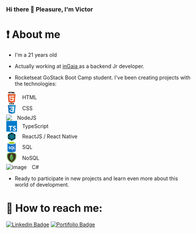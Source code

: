 ### Hi there 👋 Pleasure, I'm Victor

# :exclamation: About me

- I'm a 21 years old
- Actually working at <a href="https://www.ingaia.com.br/"> inGaia </a> as a backend Jr developer.

- Rocketseat GoStack Boot Camp student. I've been creating projects with the technologies:

 <img src=".github/html.png" width=30 style='vertical-align:middle;' />  
 <div style='vertical-align:middle; display:inline;margin:10px;'> 
 HTML
 </div><br />
 <img src=".github/css.png" width=30 style='vertical-align:middle;' />  
 <div style='vertical-align:middle; display:inline;margin:10px;'> 
 CSS
 </div><br />
 <img src="https://res.cloudinary.com/mesquini/image/upload/v1594483582/icons/js_gfg0ug.webp" width=30 style='vertical-align:middle;' />  
 <div style='vertical-align:middle; display:inline;margin:10px;'> 
 NodeJS
 </div><br />
 <img src=".github/ts.webp" width=30 style='vertical-align:middle;' />  
 <div style='vertical-align:middle; display:inline;margin:10px;'> 
 TypeScript
 </div><br />
 <img src=".github/reactjs.png" width=30 style='vertical-align:middle;' />  
 <div style='vertical-align:middle; display:inline;margin:10px;'> 
 ReactJS / React Native
 </div><br />
 <img src=".github/sql.png" width=30 style='vertical-align:middle;' />  
 <div style='vertical-align:middle; display:inline;margin:10px;'> 
 SQL
 </div><br />
 <img src=".github/nosql.png" width=30 style='vertical-align:middle;' />  
 <div style='vertical-align:middle; display:inline;margin:10px;'> 
 NoSQL
 </div><br />
 <img src="https://github.com/mesquini/mesquini/tree/master/.github/c.png" alt="image" width=30 style='vertical-align:middle;' />  
 <div style='vertical-align:middle; display:inline;margin:10px;'> 
 C#
 </div><br />

- Ready to participate in new projects and learn even more about this world of development.

# :email: How to reach me:

[![Linkedin Badge](https://img.shields.io/badge/-LinkedIn-blue?style=for-the-badge&logo=appveyor/)](https://www.linkedin.com/in/mesquini/)
[![Portifolio Badge](https://img.shields.io/badge/-portfolio-green?style=for-the-badge&logo=appveyor/)](https://mesquini.github.io/)

<!--
**mesquini/mesquini** is a ✨ _special_ ✨ repository because its `README.md` (this file) appears on your GitHub profile.

Here are some ideas to get you started:

- 🔭 I’m currently working on ...
- 🌱 I’m currently learning ...
- 👯 I’m looking to collaborate on ...
- 🤔 I’m looking for help with ...
- 💬 Ask me about ...
- 📫 How to reach me: ...
- 😄 Pronouns: ...
- ⚡ Fun fact: ...
-->
